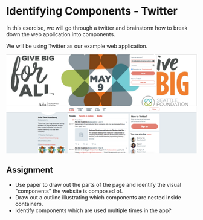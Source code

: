 # Identifying Components - Twitter
In this exercise, we will go through a twitter and brainstorm how to break down the web application into components.

We will be using Twitter as our example web application.

![Twitter](./images/twitter.png)

## Assignment
-   Use paper to draw out the parts of the page and identify the visual "components" the website is composed of.
-   Draw out a outline illustrating which components are nested inside containers.
-   Identify components which are used multiple times in the app?

